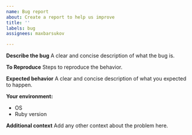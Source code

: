 ```yaml
---
name: Bug report
about: Create a report to help us improve
title: ''
labels: bug
assignees: maxbarsukov

---
```


**Describe the bug**
A clear and concise description of what the bug is.

**To Reproduce**
Steps to reproduce the behavior.

**Expected behavior**
A clear and concise description of what you expected to happen.

**Your environment:**
- OS
- Ruby version

**Additional context**
Add any other context about the problem here.

